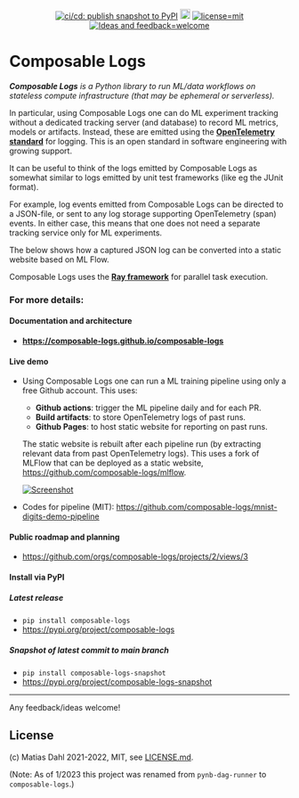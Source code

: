 <div align="center">

  <!-- need an empty line above: https://stackoverflow.com/a/70293384 -->
  <a href="https://github.com/composable-logs/composable-logs/actions/workflows/cicd_publish-pypi-package-dev-snapshot.yml">![ci/cd: publish snapshot to PyPI](https://github.com/composable-logs/composable-logs/actions/workflows/cicd_publish-pypi-package-dev-snapshot.yml/badge.svg)</a>
  <a href="https://badge.fury.io/py/composable-logs"><img src="https://badge.fury.io/py/composable-logs.svg" alt="PyPI version" height="18"></a>
  <a href="https://github.com/composable-logs/composable-logs/blob/main/LICENSE.md">![license=mit](https://img.shields.io/badge/license-MIT-blue)</a>
  <a href="https://github.com/composable-logs/composable-logs/issues/new">![Ideas and feedback=welcome](https://img.shields.io/badge/Ideas%20%26%20feedback-welcome-green)</a>

</div>

# Composable Logs

***Composable Logs** is a Python library to run ML/data workflows on stateless compute infrastructure (that may be ephemeral or serverless).*

In particular, using Composable Logs one can do ML experiment tracking without a dedicated tracking server (and database) to record ML metrics, models or artifacts.
Instead, these are emitted using the **[OpenTelemetry standard](https://opentelemetry.io/)** for logging. This is an open standard in software engineering with growing support.

It can be useful to think of the logs emitted by Composable Logs as somewhat similar to logs emitted by unit test frameworks (like eg the JUnit format).

For example, log events emitted from Composable Logs can be directed to a JSON-file, or sent to any log storage supporting OpenTelemetry (span) events. In either case, this means that one does not need a separate tracking service only for ML experiments.

The below shows how a captured JSON log can be converted into a static website based on ML Flow.

Composable Logs uses the **[Ray framework](https://www.ray.io/ray-core)** for parallel task execution.

### For more details:

#### Documentation and architecture
- **https://composable-logs.github.io/composable-logs**

#### Live demo
- Using Composable Logs one can run a ML training pipeline using only a free Github account. This uses:
   - **Github actions**: trigger the ML pipeline daily and for each PR.
   - **Build artifacts**: to store OpenTelemetry logs of past runs.
   - **Github Pages**: to host static website for reporting on past runs.

   The static website is rebuilt after each pipeline run (by extracting relevant data from past OpenTelemetry logs). This uses a fork of MLFlow that can be deployed as a static website, https://github.com/composable-logs/mlflow.

  [![Screenshot](https://composable-logs.github.io/composable-logs/live-demos/mnist-digits-demo-pipeline/screenshot-task-list.png)](https://composable-logs.github.io/mnist-digits-demo-pipeline/)

- Codes for pipeline (MIT): https://github.com/composable-logs/mnist-digits-demo-pipeline

#### Public roadmap and planning
- https://github.com/orgs/composable-logs/projects/2/views/3

#### Install via PyPI

##### Latest release
- `pip install composable-logs`
- https://pypi.org/project/composable-logs

##### Snapshot of latest commit to main branch
- `pip install composable-logs-snapshot`
- https://pypi.org/project/composable-logs-snapshot

---

Any feedback/ideas welcome!

## License
(c) Matias Dahl 2021-2022, MIT, see [LICENSE.md](./LICENSE.md).

(Note: As of 1/2023 this project was renamed from `pynb-dag-runner` to `composable-logs`.)
